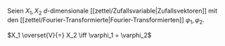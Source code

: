 Seien $X_1, X_2$ $d$-dimensionale [[zettel/Zufallsvariable|Zufallsvektoren]] mit den [[zettel/Fourier-Transformierte|Fourier-Transformierten]] $\varphi_1, \varphi_2$.

$X_1 \overset{V}{=} X_2 \iff \varphi_1 = \varphi_2$